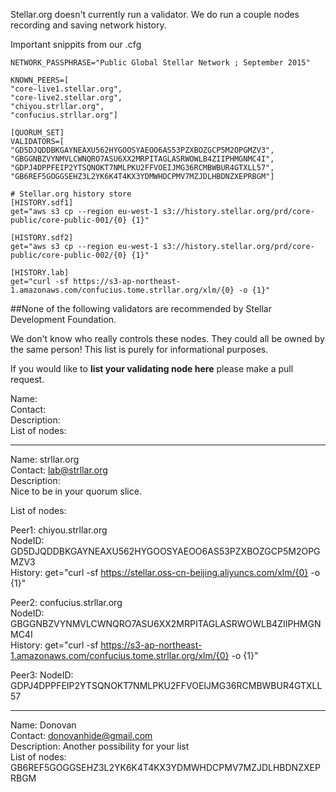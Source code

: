 Stellar.org doesn't currently run a validator. We do run a couple nodes recording and saving network history.

Important snippits from our .cfg
```
NETWORK_PASSPHRASE="Public Global Stellar Network ; September 2015"

KNOWN_PEERS=[
"core-live1.stellar.org",
"core-live2.stellar.org",
"chiyou.strllar.org",
"confucius.strllar.org"]

[QUORUM_SET]
VALIDATORS=[
"GD5DJQDDBKGAYNEAXU562HYGOOSYAEOO6AS53PZXBOZGCP5M2OPGMZV3",
"GBGGNBZVYNMVLCWNQRO7ASU6XX2MRPITAGLASRWOWLB4ZIIPHMGNMC4I",
"GDPJ4DPPFEIP2YTSQNOKT7NMLPKU2FFVOEIJMG36RCMBWBUR4GTXLL57",
"GB6REF5GOGGSEHZ3L2YK6K4T4KX3YDMWHDCPMV7MZJDLHBDNZXEPRBGM"]

# Stellar.org history store
[HISTORY.sdf1]
get="aws s3 cp --region eu-west-1 s3://history.stellar.org/prd/core-public/core-public-001/{0} {1}"

[HISTORY.sdf2]
get="aws s3 cp --region eu-west-1 s3://history.stellar.org/prd/core-public/core-public-002/{0} {1}"

[HISTORY.lab]
get="curl -sf https://s3-ap-northeast-1.amazonaws.com/confucius.tome.strllar.org/xlm/{0} -o {1}"
```

##None of the following validators are recommended by Stellar Development Foundation.

We don't know who really controls these nodes. They could all be owned by the same person! This list is purely for informational purposes. 

If you would like to **list your validating node here** please make a pull request.

 Name:<br>
 Contact:<br>
 Description:<br>
 List of nodes:<br>

------
 Name: strllar.org<br>
 Contact: lab@strllar.org<br>
 Description:<br>
 Nice to be in your quorum slice.

 List of nodes:<br>
 
 Peer1: chiyou.strllar.org<br>
 NodeID: GD5DJQDDBKGAYNEAXU562HYGOOSYAEOO6AS53PZXBOZGCP5M2OPGMZV3<br>
 History: get="curl -sf https://stellar.oss-cn-beijing.aliyuncs.com/xlm/{0} -o {1}"

 Peer2: confucius.strllar.org <br>
 NodeID: GBGGNBZVYNMVLCWNQRO7ASU6XX2MRPITAGLASRWOWLB4ZIIPHMGNMC4I<br>
 History: get="curl -sf https://s3-ap-northeast-1.amazonaws.com/confucius.tome.strllar.org/xlm/{0} -o {1}"
 
 Peer3: 
 NodeID: GDPJ4DPPFEIP2YTSQNOKT7NMLPKU2FFVOEIJMG36RCMBWBUR4GTXLL57

------
 Name: Donovan<br>
 Contact: donovanhide@gmail.com<br>
 Description: Another possibility for your list<br>
 List of nodes:<br>
 GB6REF5GOGGSEHZ3L2YK6K4T4KX3YDMWHDCPMV7MZJDLHBDNZXEPRBGM
